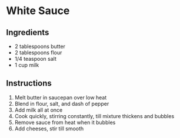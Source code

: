 # White Sauce

## Ingredients
* 2 tablespoons butter
* 2 tablespoons flour
* 1/4 teaspoon salt
* 1 cup milk

## Instructions
1. Melt butter in saucepan over low heat
2. Blend in flour, salt, and dash of pepper
3. Add milk all at once
4. Cook quickly, stirring constantly, till mixture thickens and bubbles
5. Remove sauce from heat when it bubbles
6. Add cheeses, stir till smooth
